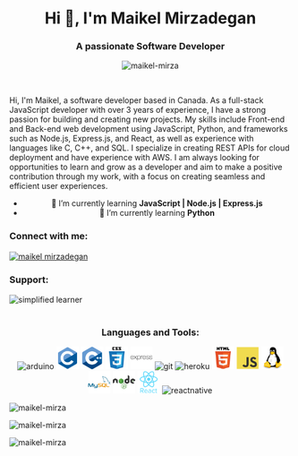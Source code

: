 <h1 align="center">Hi 👋, I'm Maikel Mirzadegan</h1>
<h3 align="center">A passionate Software Developer</h3>

<p align="center"> 
  <img src="https://komarev.com/ghpvc/?username=maikel-mirza&label=Profile%20views&color=0e75b6&style=flat" alt="maikel-mirza" />
</p>

<p align="center"> 
  <a href="https://twitter.com/" target="blank">
    <img src="https://img.shields.io/twitter/follow/?logo=twitter&style=for-the-badge" alt="" />
  </a>
</p>

<p align="left">Hi, I'm Maikel, a software developer based in Canada. As a full-stack JavaScript developer with over 3 years of experience, I have a strong passion for building and creating new projects. My skills include Front-end and Back-end web development using JavaScript, Python, and frameworks such as Node.js, Express.js, and React, as well as experience with languages like C, C++, and SQL. I specialize in creating REST APIs for cloud deployment and have experience with AWS. I am always looking for opportunities to learn and grow as a developer and aim to make a positive contribution through my work, with a focus on creating seamless and efficient user experiences.</p>

<ul align="center">
  <li>🌱 I’m currently learning <strong>JavaScript | Node.js | Express.js</strong></li>
  <li>🌱 I’m currently learning <strong>Python</strong></li>
</ul>

<h3 align="left">Connect with me:</h3>
<p align="left">
  <a href="https://linkedin.com/in/maikel-mirzadegan" target="blank">
    <img align="center" src="https://raw.githubusercontent.com/rahuldkjain/github-profile-readme-generator/master/src/images/icons/Social/linked-in-alt.svg" alt="maikel mirzadegan" height="30" width="40" />
  </a>
</p>

<h3 align="left">Support:</h3>
<p><a href="https://www.buymeacoffee.com/oddtechoasis"> <img align="left" src="https://cdn.buymeacoffee.com/buttons/v2/default-yellow.png" height="50" width="210" alt="simplified learner" /></a></p><br><br>

<h3 align="center">Languages and Tools:</h3>
<p align="center"> 
  <img src="https://cdn.worldvectorlogo.com/logos/arduino-1.svg" alt="arduino" width="40" height="40"/>
  <img src="https://raw.githubusercontent.com/devicons/devicon/master/icons/c/c-original.svg" alt="c" width="40" height="40"/>
  <img src="https://raw.githubusercontent.com/devicons/devicon/master/icons/cplusplus/cplusplus-original.svg" alt="cplusplus" width="40" height="40"/>
  <img src="https://raw.githubusercontent.com/devicons/devicon/master/icons/css3/css3-original-wordmark.svg" alt="css3" width="40" height="40"/>
  <img src="https://raw.githubusercontent.com/devicons/devicon/master/icons/express/express-original-wordmark.svg" alt="express" width="40" height="40"/>
  <img src="https://www.vectorlogo.zone/logos/git-scm/git-scm-icon.svg" alt="git" width="40" height="40"/>
  <img src="https://www.vectorlogo.zone/logos/heroku/heroku-icon.svg" alt="heroku" width="40" height="40"/>
  <img src="https://raw.githubusercontent.com/devicons/devicon/master/icons/html5/html5-original-wordmark.svg" alt="html5" width="40" height="40"/>
  <img src="https://raw.githubusercontent.com/devicons/devicon/master/icons/javascript/javascript-original.svg" alt="javascript" width="40" height="40"/>
  <img src="https://raw.githubusercontent.com/devicons/devicon/master/icons/linux/linux-original.svg" alt="linux" width="40" height="40"/>
  <img src="https://raw.githubusercontent.com/devicons/devicon/master/icons/mysql/mysql-original-wordmark.svg" alt="mysql" width="40" height="40"/>
  <img src="https://raw.githubusercontent.com/devicons/devicon/master/icons/nodejs/nodejs-original-wordmark.svg" alt="nodejs" width="40" height="40"/>
  <img src="https://raw.githubusercontent.com/devicons/devicon/master/icons/react/react-original-wordmark.svg" alt="react" width="40" height="40"/>
  <img src="https://reactnative.dev/img/header_logo.svg" alt="reactnative" width="40" height="40"/>
</p>

<p align="left">
  <img src="https://github-readme-stats.vercel.app/api/top-langs?username=maikel-mirza&show_icons=true&locale=en&layout=compact" alt="maikel-mirza" />
</p>

<p align="left">
  <img src="https://github-readme-stats.vercel.app/api?username=maikel-mirza&show_icons=true&locale=en" alt="maikel-mirza" />
</p>

<p align="left">
  <img src="https://github-readme-streak-stats.herokuapp.com/?user=maikel-mirza&" alt="maikel-mirza" />
</p>
